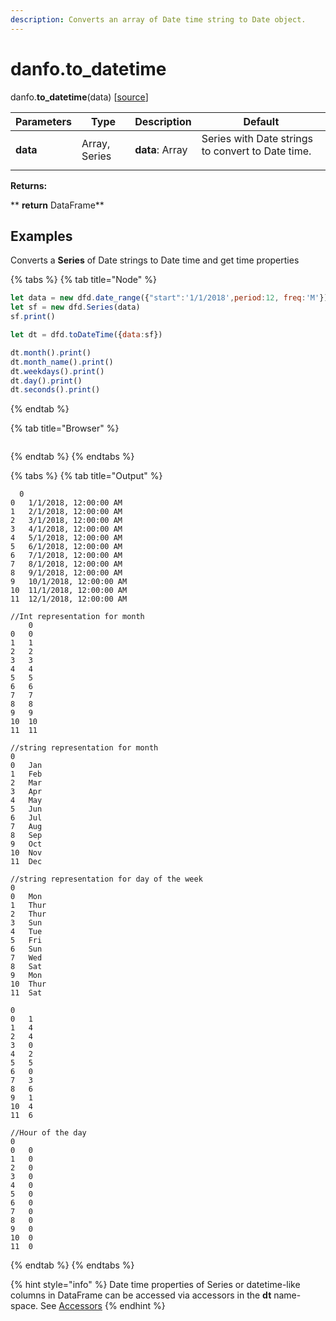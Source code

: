 ```yaml
---
description: Converts an array of Date time string to Date object.
---
```


# danfo.to_datetime

danfo.**to_datetime**(data) \[[source](https://github.com/opensource9ja/danfojs/blob/fe56860b0a303d218d60ba71dee6abf594401556/danfojs/src/core/frame.js#L254)]

| Parameters | Type          | Description                                                                                                       | Default |
| ---------- | ------------- | ----------------------------------------------------------------------------------------------------------------- | ------- |
| **data**   | Array, Series | <p><strong>data</strong>:  Array | Series with Date strings to convert to Date time. </p><p><strong></strong></p> |         |

**Returns:**

**       **return** DataFrame**

## **Examples**

Converts a **Series** of Date strings to Date time and get time properties

{% tabs %}
{% tab title="Node" %}
```javascript
let data = new dfd.date_range({"start":'1/1/2018',period:12, freq:'M'})
let sf = new dfd.Series(data)
sf.print()

let dt = dfd.toDateTime({data:sf})

dt.month().print()
dt.month_name().print()
dt.weekdays().print()
dt.day().print()
dt.seconds().print()
```
{% endtab %}

{% tab title="Browser" %}
```
```
{% endtab %}
{% endtabs %}

{% tabs %}
{% tab title="Output" %}
```
  0
0	1/1/2018, 12:00:00 AM
1	2/1/2018, 12:00:00 AM
2	3/1/2018, 12:00:00 AM
3	4/1/2018, 12:00:00 AM
4	5/1/2018, 12:00:00 AM
5	6/1/2018, 12:00:00 AM
6	7/1/2018, 12:00:00 AM
7	8/1/2018, 12:00:00 AM
8	9/1/2018, 12:00:00 AM
9	10/1/2018, 12:00:00 AM
10	11/1/2018, 12:00:00 AM
11	12/1/2018, 12:00:00 AM

//Int representation for month
	0
0	0
1	1
2	2
3	3
4	4
5	5
6	6
7	7
8	8
9	9
10	10
11	11

//string representation for month
0
0	Jan
1	Feb
2	Mar
3	Apr
4	May
5	Jun
6	Jul
7	Aug
8	Sep
9	Oct
10	Nov
11	Dec

//string representation for day of the week
0
0	Mon
1	Thur
2	Thur
3	Sun
4	Tue
5	Fri
6	Sun
7	Wed
8	Sat
9	Mon
10	Thur
11	Sat

0
0	1
1	4
2	4
3	0
4	2
5	5
6	0
7	3
8	6
9	1
10	4
11	6

//Hour of the day
0
0	0
1	0
2	0
3	0
4	0
5	0
6	0
7	0
8	0
9	0
10	0
11	0

```
{% endtab %}
{% endtabs %}

{% hint style="info" %}
Date time properties of Series or datetime-like columns in DataFrame can be accessed via accessors in the **dt** name-space. See  [Accessors](https://app.gitbook.com/@jsdata/s/danfojs/\~/drafts/-MEMaWwva1cjt8CxnG-b/api-reference/series#accessors)
{% endhint %}
